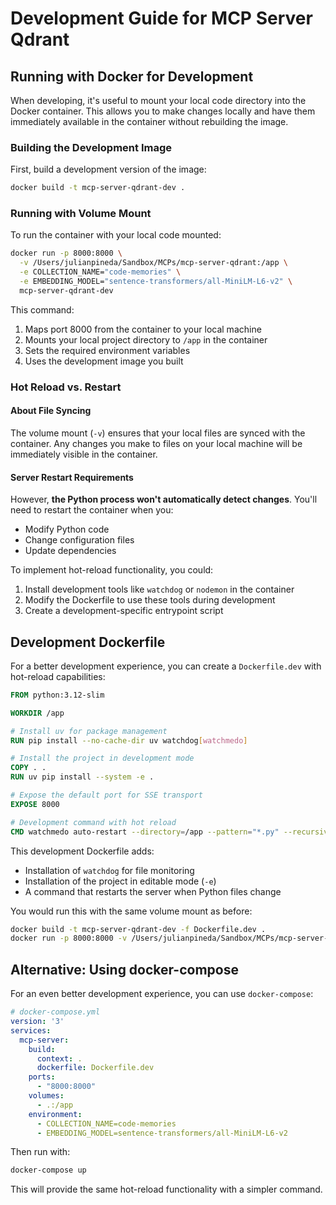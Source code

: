 # Development Guide for MCP Server Qdrant

## Running with Docker for Development

When developing, it's useful to mount your local code directory into the Docker container. This allows you to make changes locally and have them immediately available in the container without rebuilding the image.

### Building the Development Image

First, build a development version of the image:

```bash
docker build -t mcp-server-qdrant-dev .
```

### Running with Volume Mount

To run the container with your local code mounted:

```bash
docker run -p 8000:8000 \
  -v /Users/julianpineda/Sandbox/MCPs/mcp-server-qdrant:/app \
  -e COLLECTION_NAME="code-memories" \
  -e EMBEDDING_MODEL="sentence-transformers/all-MiniLM-L6-v2" \
  mcp-server-qdrant-dev
```

This command:
1. Maps port 8000 from the container to your local machine
2. Mounts your local project directory to `/app` in the container
3. Sets the required environment variables
4. Uses the development image you built

### Hot Reload vs. Restart

#### About File Syncing

The volume mount (`-v`) ensures that your local files are synced with the container. Any changes you make to files on your local machine will be immediately visible in the container.

#### Server Restart Requirements

However, **the Python process won't automatically detect changes**. You'll need to restart the container when you:

- Modify Python code
- Change configuration files
- Update dependencies

To implement hot-reload functionality, you could:

1. Install development tools like `watchdog` or `nodemon` in the container
2. Modify the Dockerfile to use these tools during development
3. Create a development-specific entrypoint script

## Development Dockerfile

For a better development experience, you can create a `Dockerfile.dev` with hot-reload capabilities:

```dockerfile
FROM python:3.12-slim

WORKDIR /app

# Install uv for package management
RUN pip install --no-cache-dir uv watchdog[watchmedo]

# Install the project in development mode
COPY . .
RUN uv pip install --system -e .

# Expose the default port for SSE transport
EXPOSE 8000

# Development command with hot reload
CMD watchmedo auto-restart --directory=/app --pattern="*.py" --recursive -- python -m mcp_server_qdrant.main --transport sse
```

This development Dockerfile adds:
- Installation of `watchdog` for file monitoring
- Installation of the project in editable mode (`-e`)
- A command that restarts the server when Python files change

You would run this with the same volume mount as before:

```bash
docker build -t mcp-server-qdrant-dev -f Dockerfile.dev .
docker run -p 8000:8000 -v /Users/julianpineda/Sandbox/MCPs/mcp-server-qdrant:/app mcp-server-qdrant-dev
```

## Alternative: Using docker-compose

For an even better development experience, you can use `docker-compose`:

```yaml
# docker-compose.yml
version: '3'
services:
  mcp-server:
    build:
      context: .
      dockerfile: Dockerfile.dev
    ports:
      - "8000:8000"
    volumes:
      - .:/app
    environment:
      - COLLECTION_NAME=code-memories
      - EMBEDDING_MODEL=sentence-transformers/all-MiniLM-L6-v2
```

Then run with:

```bash
docker-compose up
```

This will provide the same hot-reload functionality with a simpler command.
